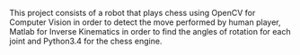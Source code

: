 This project consists of a robot that plays chess using OpenCV for Computer Vision in order to detect the move performed by human player,
Matlab for Inverse Kinematics in order to find the angles of rotation for each joint and Python3.4 for the chess engine.
